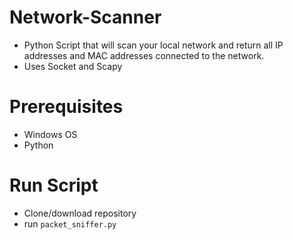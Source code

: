 # Network-Scanner
- Python Script that will scan your local network and return all IP addresses and MAC addresses connected to the network.
- Uses Socket and Scapy

# Prerequisites
- Windows OS
- Python

# Run Script
- Clone/download repository
- run `packet_sniffer.py`



